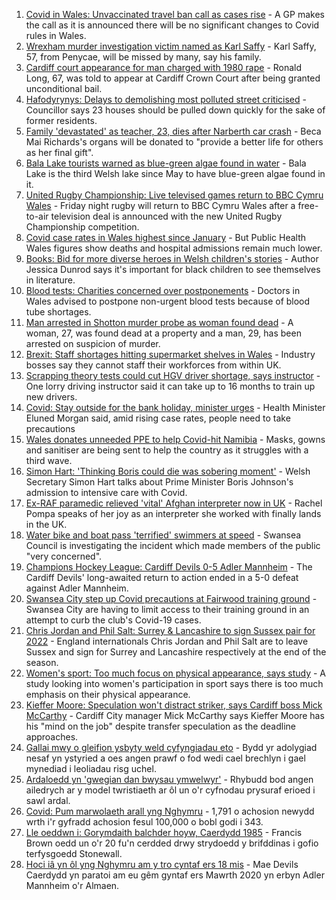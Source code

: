 1. [Covid in Wales: Unvaccinated travel ban call as cases rise](https://www.bbc.co.uk/news/uk-wales-politics-58341534?at_medium=RSS&at_campaign=KARANGA) - A GP makes the call as it is announced there will be no significant changes to Covid rules in Wales.
2. [Wrexham murder investigation victim named as Karl Saffy](https://www.bbc.co.uk/news/uk-wales-58354651?at_medium=RSS&at_campaign=KARANGA) - Karl Saffy, 57, from Penycae, will be missed by many, say his family.
3. [Cardiff court appearance for man charged with 1980 rape](https://www.bbc.co.uk/news/uk-wales-58356855?at_medium=RSS&at_campaign=KARANGA) - Ronald Long, 67, was told to appear at Cardiff Crown Court after being granted unconditional bail.
4. [Hafodyrynys: Delays to demolishing most polluted street criticised](https://www.bbc.co.uk/news/uk-wales-58349232?at_medium=RSS&at_campaign=KARANGA) - Councillor says 23 houses should be pulled down quickly for the sake of former residents.
5. [Family 'devastated' as teacher, 23, dies after Narberth car crash](https://www.bbc.co.uk/news/uk-wales-58348869?at_medium=RSS&at_campaign=KARANGA) - Beca Mai Richards's organs will be donated to "provide a better life for others as her final gift".
6. [Bala Lake tourists warned as blue-green algae found in water](https://www.bbc.co.uk/news/uk-wales-58354658?at_medium=RSS&at_campaign=KARANGA) - Bala Lake is the third Welsh lake since May to have blue-green algae found in it.
7. [United Rugby Championship: Live televised games return to BBC Cymru Wales](https://www.bbc.co.uk/sport/rugby-union/58346264?at_medium=RSS&at_campaign=KARANGA) - Friday night rugby will return to BBC Cymru Wales after a free-to-air television deal is announced with the new United Rugby Championship competition.
8. [Covid case rates in Wales highest since January](https://www.bbc.co.uk/news/uk-wales-58339548?at_medium=RSS&at_campaign=KARANGA) - But Public Health Wales figures show deaths and hospital admissions remain much lower.
9. [Books: Bid for more diverse heroes in Welsh children's stories](https://www.bbc.co.uk/news/uk-wales-58344809?at_medium=RSS&at_campaign=KARANGA) - Author Jessica Dunrod says it's important for black children to see themselves in literature.
10. [Blood tests: Charities concerned over postponements](https://www.bbc.co.uk/news/uk-wales-58350104?at_medium=RSS&at_campaign=KARANGA) - Doctors in Wales advised to postpone non-urgent blood tests because of blood tube shortages.
11. [Man arrested in Shotton murder probe as woman found dead](https://www.bbc.co.uk/news/uk-wales-58349240?at_medium=RSS&at_campaign=KARANGA) - A woman, 27, was found dead at a property and a man, 29, has been arrested on suspicion of murder.
12. [Brexit: Staff shortages hitting supermarket shelves in Wales](https://www.bbc.co.uk/news/uk-wales-58336771?at_medium=RSS&at_campaign=KARANGA) - Industry bosses say they cannot staff their workforces from within UK.
13. [Scrapping theory tests could cut HGV driver shortage, says instructor](https://www.bbc.co.uk/news/uk-wales-58348870?at_medium=RSS&at_campaign=KARANGA) - One lorry driving instructor said it can take up to 16 months to train up new drivers.
14. [Covid: Stay outside for the bank holiday, minister urges](https://www.bbc.co.uk/news/uk-wales-58354655?at_medium=RSS&at_campaign=KARANGA) - Health Minister Eluned Morgan said, amid rising case rates, people need to take precautions
15. [Wales donates unneeded PPE to help Covid-hit Namibia](https://www.bbc.co.uk/news/uk-wales-58341479?at_medium=RSS&at_campaign=KARANGA) - Masks, gowns and sanitiser are being sent to help the country as it struggles with a third wave.
16. [Simon Hart: 'Thinking Boris could die was sobering moment'](https://www.bbc.co.uk/news/uk-wales-politics-58336171?at_medium=RSS&at_campaign=KARANGA) - Welsh Secretary Simon Hart talks about Prime Minister Boris Johnson's admission to intensive care with Covid.
17. [Ex-RAF paramedic relieved 'vital' Afghan interpreter now in UK](https://www.bbc.co.uk/news/uk-wales-58336775?at_medium=RSS&at_campaign=KARANGA) - Rachel Pompa speaks of her joy as an interpreter she worked with finally lands in the UK.
18. [Water bike and boat pass 'terrified' swimmers at speed](https://www.bbc.co.uk/news/uk-wales-58336982?at_medium=RSS&at_campaign=KARANGA) - Swansea Council is investigating the incident which made members of the public "very concerned".
19. [Champions Hockey League: Cardiff Devils 0-5 Adler Mannheim](https://www.bbc.co.uk/sport/ice-hockey/58350060?at_medium=RSS&at_campaign=KARANGA) - The Cardiff Devils' long-awaited return to action ended in a 5-0 defeat against Adler Mannheim.
20. [Swansea City step up Covid precautions at Fairwood training ground](https://www.bbc.co.uk/sport/football/58342057?at_medium=RSS&at_campaign=KARANGA) - Swansea City are having to limit access to their training ground in an attempt to curb the club's Covid-19 cases.
21. [Chris Jordan and Phil Salt: Surrey & Lancashire to sign Sussex pair for 2022](https://www.bbc.co.uk/sport/cricket/58347869?at_medium=RSS&at_campaign=KARANGA) - England internationals Chris Jordan and Phil Salt are to leave Sussex and sign for Surrey and Lancashire respectively at the end of the season.
22. [Women's sport: Too much focus on physical appearance, says study](https://www.bbc.co.uk/sport/58342264?at_medium=RSS&at_campaign=KARANGA) - A study looking into women's participation in sport says there is too much emphasis on their physical appearance.
23. [Kieffer Moore: Speculation won't distract striker, says Cardiff boss Mick McCarthy](https://www.bbc.co.uk/sport/av/football/58348167?at_medium=RSS&at_campaign=KARANGA) - Cardiff City manager Mick McCarthy says Kieffer Moore has his "mind on the job" despite transfer speculation as the deadline approaches.
24. [Gallai mwy o gleifion ysbyty weld cyfyngiadau eto](https://www.bbc.co.uk/newyddion/58349684?at_medium=RSS&at_campaign=KARANGA) - Bydd yr adolygiad nesaf yn ystyried a oes angen prawf o fod wedi cael brechlyn i gael mynediad i leoliadau risg uchel.
25. [Ardaloedd yn 'gwegian dan bwysau ymwelwyr'](https://www.bbc.co.uk/newyddion/58335171?at_medium=RSS&at_campaign=KARANGA) - Rhybudd bod angen ailedrych ar y model twristiaeth ar ôl un o'r cyfnodau prysuraf erioed i sawl ardal.
26. [Covid: Pum marwolaeth arall yng Nghymru](https://www.bbc.co.uk/newyddion/58146735?at_medium=RSS&at_campaign=KARANGA) - 1,791 o achosion newydd wrth i'r gyfradd achosion fesul 100,000 o bobl godi i 343.
27. [Lle oeddwn i: Gorymdaith balchder hoyw, Caerdydd 1985](https://www.bbc.co.uk/newyddion/58317808?at_medium=RSS&at_campaign=KARANGA) - Francis Brown oedd un o'r 20 fu'n cerdded drwy strydoedd y brifddinas i gofio terfysgoedd Stonewall.
28. [Hoci iâ yn ôl yng Nghymru am y tro cyntaf ers 18 mis](https://www.bbc.co.uk/newyddion/58311169?at_medium=RSS&at_campaign=KARANGA) - Mae Devils Caerdydd yn paratoi am eu gêm gyntaf ers Mawrth 2020 yn erbyn Adler Mannheim o'r Almaen.
